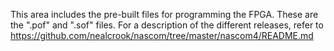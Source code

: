 This area includes the pre-built files for programming the FPGA. These are the
".pof" and ".sof" files. For a description of the different releases, refer to
https://github.com/nealcrook/nascom/tree/master/nascom4/README.md
